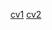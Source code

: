 [cv1](https://avoitehovski.github.io/rsschool-cv/cv)
[cv2](https://avoitehovski.github.io/rsschool-cv/)